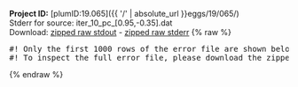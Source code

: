 **Project ID:** [plumID:19.065]({{ '/' | absolute_url }}eggs/19/065/)  
Stderr for source:  iter_10_pc_[0.95,-0.35].dat   
Download: [zipped raw stdout](iter_10_pc_[0.95,-0.35].dat.plumed_master.stdout.txt.zip) - [zipped raw stderr](iter_10_pc_[0.95,-0.35].dat.plumed_master.stderr.txt.zip) 
{% raw %}
<pre>
#! Only the first 1000 rows of the error file are shown below
#! To inspect the full error file, please download the zipped raw stderr file above
</pre>
{% endraw %}
